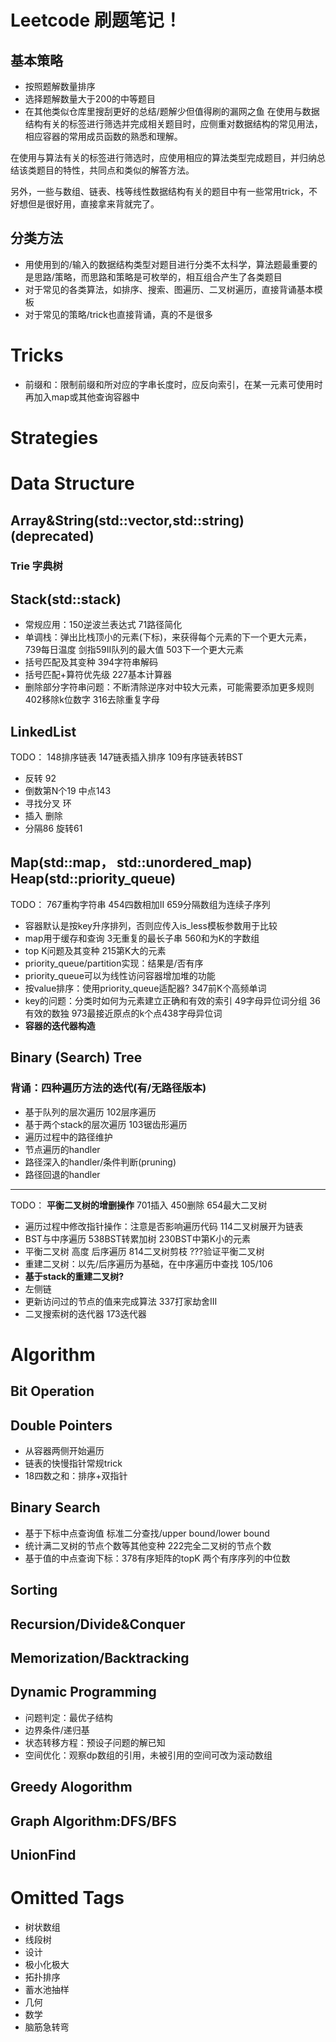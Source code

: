 # Leetcode 刷题笔记！
## 基本策略
- 按照题解数量排序
- 选择题解数量大于200的中等题目
- 在其他类似仓库里搜刮更好的总结/题解少但值得刷的漏网之鱼
在使用与数据结构有关的标签进行筛选并完成相关题目时，应侧重对数据结构的常见用法，相应容器的常用成员函数的熟悉和理解。

在使用与算法有关的标签进行筛选时，应使用相应的算法类型完成题目，并归纳总结该类题目的特性，共同点和类似的解答方法。

另外，一些与数组、链表、栈等线性数据结构有关的题目中有一些常用trick，不好想但是很好用，直接拿来背就完了。
## 分类方法
- 用使用到的/输入的数据结构类型对题目进行分类不太科学，算法题最重要的是思路/策略，而思路和策略是可枚举的，相互组合产生了各类题目
- 对于常见的各类算法，如排序、搜索、图遍历、二叉树遍历，直接背诵基本模板
- 对于常见的策略/trick也直接背诵，真的不是很多
# Tricks
- 前缀和：限制前缀和所对应的字串长度时，应反向索引，在某一元素可使用时再加入map或其他查询容器中
# Strategies
# Data Structure
## Array&String(std::vector,std::string)(deprecated)
### Trie 字典树
## Stack(std::stack)
- 常规应用：150逆波兰表达式 71路径简化
- 单调栈：弹出比栈顶小的元素(下标)，来获得每个元素的下一个更大元素，739每日温度 剑指59II队列的最大值 503下一个更大元素
- 括号匹配及其变种 394字符串解码
- 括号匹配+算符优先级 227基本计算器
- 删除部分字符串问题：不断清除逆序对中较大元素，可能需要添加更多规则 402移除k位数字 316去除重复字母
## LinkedList
TODO： 148排序链表 147链表插入排序 109有序链表转BST
- 反转 92
- 倒数第N个19 中点143
- 寻找分叉 环
- 插入 删除
- 分隔86 旋转61
## Map(std::map， std::unordered_map)<br>Heap(std::priority_queue)
TODO： 767重构字符串 454四数相加II 659分隔数组为连续子序列
- 容器默认是按key升序排列，否则应传入is_less模板参数用于比较
- map用于缓存和查询 3无重复的最长子串 560和为K的字数组
- top K问题及其变种 215第K大的元素
- priority_queue/partition实现：结果是/否有序
- priority_queue可以为线性访问容器增加堆的功能
- 按value排序：使用priority_queue适配器? 347前K个高频单词
- key的问题：分类时如何为元素建立正确和有效的索引 49字母异位词分组 36有效的数独 973最接近原点的k个点438字母异位词
- **容器的迭代器构造**
## Binary (Search) Tree
### **背诵：四种遍历方法的迭代(有/无路径版本)**
- 基于队列的层次遍历 102层序遍历
- 基于两个stack的层次遍历 103锯齿形遍历
- 遍历过程中的路径维护
- 节点遍历的handler
- 路径深入的handler/条件判断(pruning)
- 路径回退的handler
---
TODO： **平衡二叉树的增删操作** 701插入 450删除 654最大二叉树
- 遍历过程中修改指针操作：注意是否影响遍历代码 114二叉树展开为链表
- BST与中序遍历 538BST转累加树 230BST中第K小的元素
- 平衡二叉树 高度 后序遍历 814二叉树剪枝 ???验证平衡二叉树
- 重建二叉树：以先/后序遍历为基础，在中序遍历中查找 105/106
- **基于stack的重建二叉树?**
- 左侧链
- 更新访问过的节点的值来完成算法 337打家劫舍III
- 二叉搜索树的迭代器 173迭代器
# Algorithm
## Bit Operation
## Double Pointers
- 从容器两侧开始遍历
- 链表的快慢指针常规trick
- 18四数之和：排序+双指针
## Binary Search
- 基于下标中点查询值 标准二分查找/upper bound/lower bound
- 统计满二叉树的节点个数等其他变种 222完全二叉树的节点个数
- 基于值的中点查询下标：378有序矩阵的topK 两个有序序列的中位数
## Sorting
## Recursion/Divide&Conquer
## Memorization/Backtracking
## Dynamic Programming
- 问题判定：最优子结构
- 边界条件/递归基
- 状态转移方程：预设子问题的解已知
- 空间优化：观察dp数组的引用，未被引用的空间可改为滚动数组
## Greedy Alogorithm
## Graph Algorithm:DFS/BFS 
## UnionFind
# Omitted Tags
- 树状数组
- 线段树
- 设计
- 极小化极大
- 拓扑排序
- 蓄水池抽样
- 几何
- 数学
- 脑筋急转弯
